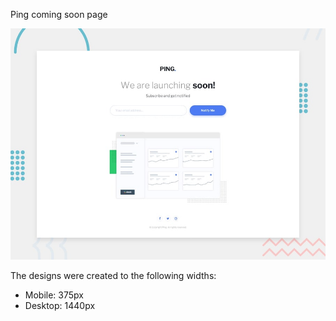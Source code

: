 Ping coming soon page

![Design preview for the Ping coming soon page coding challenge](./design/desktop-preview.jpg)

The designs were created to the following widths:

- Mobile: 375px
- Desktop: 1440px
